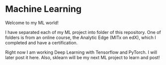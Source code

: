 # Machine Learning
Welcome to my ML world! 

I have separated each of my ML project into folder of this repository. One of folders is from an online course, the Analytic Edge (MITx on edX), which I completed and have a certification.

Right now I am working Deep Learning with Tensorflow and PyTorch. I will later post it here. 
Also, sklearn will be my next ML project to learn and post!

